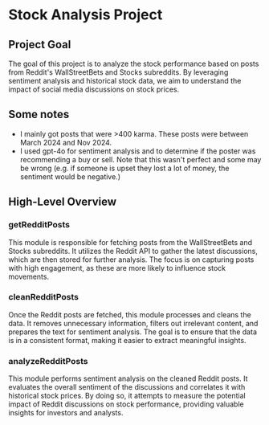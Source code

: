 # Stock Analysis Project

## Project Goal

The goal of this project is to analyze the stock performance based on posts from Reddit's WallStreetBets and Stocks subreddits. By leveraging sentiment analysis and historical stock data, we aim to understand the impact of social media discussions on stock prices.


## Some notes

- I mainly got posts that were >400 karma. These posts were between March 2024 and Nov 2024.
- I used gpt-4o for sentiment analysis and to determine if the poster was recommending a buy or sell. Note that this wasn't perfect and some may be wrong (e.g. if someone is upset they lost a lot of money, the sentiment would be negative.)


## High-Level Overview

### getRedditPosts

This module is responsible for fetching posts from the WallStreetBets and Stocks subreddits. It utilizes the Reddit API to gather the latest discussions, which are then stored for further analysis. The focus is on capturing posts with high engagement, as these are more likely to influence stock movements.

### cleanRedditPosts

Once the Reddit posts are fetched, this module processes and cleans the data. It removes unnecessary information, filters out irrelevant content, and prepares the text for sentiment analysis. The goal is to ensure that the data is in a consistent format, making it easier to extract meaningful insights.

### analyzeRedditPosts

This module performs sentiment analysis on the cleaned Reddit posts. It evaluates the overall sentiment of the discussions and correlates it with historical stock prices. By doing so, it attempts to measure the potential impact of Reddit discussions on stock performance, providing valuable insights for investors and analysts.
